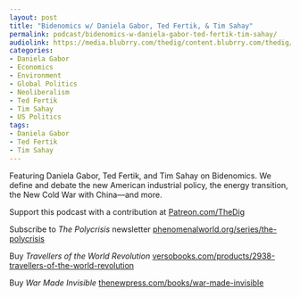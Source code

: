 ```yaml
---
layout: post
title: "Bidenomics w/ Daniela Gabor, Ted Fertik, & Tim Sahay"
permalink: podcast/bidenomics-w-daniela-gabor-ted-fertik-tim-sahay/
audiolink: https://media.blubrry.com/thedig/content.blubrry.com/thedig/The_Dig-EP_411-Bidenomics.mp3
categories:
- Daniela Gabor
- Economics
- Environment
- Global Politics
- Neoliberalism
- Ted Fertik
- Tim Sahay
- US Politics
tags:
- Daniela Gabor
- Ted Fertik
- Tim Sahay
---
```


Featuring Daniela Gabor, Ted Fertik, and Tim Sahay on Bidenomics. We define and debate the new American industrial policy, the energy transition, the New Cold War with China—and more.

Support this podcast with a contribution at [Patreon.com/TheDig](http://Patreon.com/TheDig)

Subscribe to *The Polycrisis* newsletter [phenomenalworld.org/series/the-polycrisis](http://phenomenalworld.org/series/the-polycrisis)

Buy *Travellers of the World Revolution* [versobooks.com/products/2938-travellers-of-the-world-revolution](http://versobooks.com/products/2938-travellers-of-the-world-revolution)

Buy *War Made Invisible* [thenewpress.com/books/war-made-invisible](http://thenewpress.com/books/war-made-invisible)

